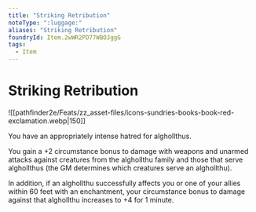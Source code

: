 ```yaml
---
title: "Striking Retribution"
noteType: ":luggage:"
aliases: "Striking Retribution"
foundryId: Item.2wWR2PD77WBOJggG
tags:
  - Item
---
```


# Striking Retribution
![[pathfinder2e/Feats/zz_asset-files/icons-sundries-books-book-red-exclamation.webp|150]]

You have an appropriately intense hatred for alghollthus.

You gain a +2 circumstance bonus to damage with weapons and unarmed attacks against creatures from the alghollthu family and those that serve alghollthus (the GM determines which creatures serve an alghollthu).

In addition, if an alghollthu successfully affects you or one of your allies within 60 feet with an enchantment, your circumstance bonus to damage against that alghollthu increases to +4 for 1 minute.


